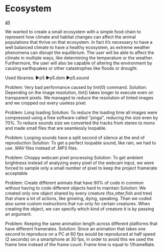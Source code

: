 # Ecosystem
[alt](https://github.com/Mormoreno/Ecosistema/Preview.png)

We wanted to create a small ecosystem with a simple food chain to represent how climate and habitat changes can affect the animal populations that thrive on that ecosystem. In fact it’s necessary to have a well balanced climate to have a healthy ecosystem, as extreme weather phenomena can disrupt the equilibrium. The user will be able to affect the climate in multiple ways, like determining the temperature or the weather. Furthermore, the user will also be capable of altering the environment by causing earthquakes or other catastrophes like floods or drought.

Used libraries:
►p5
►p5.dom
►p5.sound

Problem: Very bad performance caused by tint(0) command.
Solution: Depending on the image resolution, tint() takes longer to execute even on transparent pixels. We managed to reduce the resolution of tinted images and we cropped out every useless pixel.

Problem: Long loading
Solution: To reduce the loading time all images were compressed using a free software called "pinga", reducing the size even by 70%.
To reduce sounds size we converted the tracks from stereo to mono and made small files that are seamlessly loopable.

Problem: Looping sounds have a split second of silence at the end of reproduction
Solution: To get a perfect loopable sound, like rain, we had to use .WAV files instead of .MP3 files.

Problem: Choppy webcam pixel processing
Solution: To get ambient brightness instead of analyzing every pixel of the webcam input, we were forced to sample only a small number of pixel to keep the project framerate acceptable

Problem: Create different animals that have 90% of code in common without having to code different objects hard to maintain
Solution: We created only one object shared by every creature (fox,otter,fish and tree) that share a lot of actions, like growing, dying, speaking. Than we coded also some custom instructions that run only for certain creatures. When creating the object, we can specify which kind of creature it is by passing an argument.

Problem: Keeping the same animation length across different platforms that have different framerates.
Solution: Since an animation that takes one second to reproduce on a PC at 60 fps would be reproduced at half speed (2 seconds) on a smartphone at 30 fps, in order to avoid this we used the frame time instead of the frame count. Frame time is equal to 1/frameRate.
